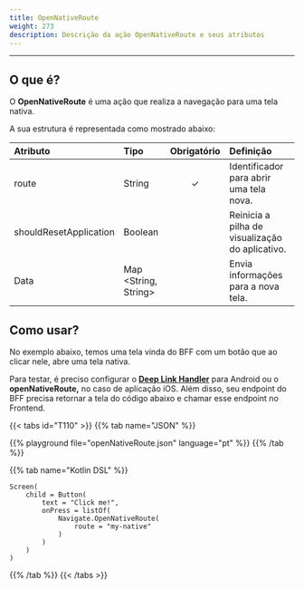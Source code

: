 ```yaml
---
title: OpenNativeRoute
weight: 273
description: Descrição da ação OpenNativeRoute e seus atributos
---
```


---

## O que é?

O **OpenNativeRoute** é uma ação que realiza a navegação para uma tela nativa.

A sua estrutura é representada como mostrado abaixo:

| **Atributo**           | **Tipo**                   | Obrigatório | **Definição**                                   |
| :--------------------- | :------------------------- | :---------: | :---------------------------------------------- |
| route                  | String                     |      ✓      | Identificador para abrir uma tela nova.         |
| shouldResetApplication | Boolean                    |             | Reinicia a pilha de visualização do aplicativo. |
| Data                   | Map &lt;String, String&gt; |             | Envia informações para a nova tela.             |

## Como usar?

No exemplo abaixo, temos uma tela vinda do BFF com um botão que ao clicar nele, abre uma tela nativa.

Para testar, é preciso configurar o [**Deep Link Handler**](/pt/resources/customization/beagle-for-android/deep-link-handler) para Android ou o **openNativeRoute,** no caso de aplicação iOS. Além disso, seu endpoint do BFF precisa retornar a tela do código abaixo e chamar esse endpoint no Frontend.

{{< tabs id="T110" >}}
{{% tab name="JSON" %}}

<!-- json-playground:openNativeRoute.json
{
  "_beagleComponent_" : "beagle:screenComponent",
  "child" : {
    "_beagleComponent_" : "beagle:button",
    "text" : "Click me!",
    "onPress" : [ {
      "_beagleAction_" : "beagle:openNativeRoute",
      "route" : "my-native",
      "shouldResetApplication" : false
    } ]
  }
}
-->

{{% playground file="openNativeRoute.json" language="pt" %}}
{{% /tab %}}

{{% tab name="Kotlin DSL" %}}

```
Screen(
    child = Button(
        text = "Click me!",
        onPress = listOf(
            Navigate.OpenNativeRoute(
                route = "my-native"
            )
        )
    )
)
```

{{% /tab %}}
{{< /tabs >}}
